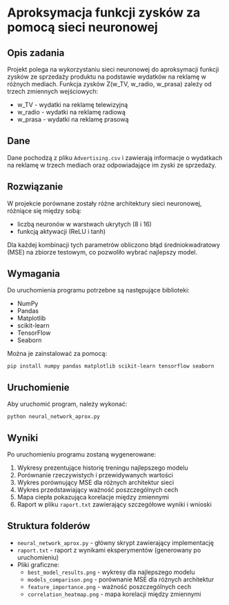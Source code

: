 # Aproksymacja funkcji zysków za pomocą sieci neuronowej

## Opis zadania

Projekt polega na wykorzystaniu sieci neuronowej do aproksymacji funkcji zysków ze sprzedaży produktu na podstawie wydatków na reklamę w różnych mediach. Funkcja zysków Z(w_TV, w_radio, w_prasa) zależy od trzech zmiennych wejściowych:
- w_TV - wydatki na reklamę telewizyjną
- w_radio - wydatki na reklamę radiową
- w_prasa - wydatki na reklamę prasową

## Dane

Dane pochodzą z pliku `Advertising.csv` i zawierają informacje o wydatkach na reklamę w trzech mediach oraz odpowiadające im zyski ze sprzedaży.

## Rozwiązanie

W projekcie porównane zostały różne architektury sieci neuronowej, różniące się między sobą:
- liczbą neuronów w warstwach ukrytych (8 i 16)
- funkcją aktywacji (ReLU i tanh)

Dla każdej kombinacji tych parametrów obliczono błąd średniokwadratowy (MSE) na zbiorze testowym, co pozwoliło wybrać najlepszy model.

## Wymagania

Do uruchomienia programu potrzebne są następujące biblioteki:
- NumPy
- Pandas
- Matplotlib
- scikit-learn
- TensorFlow
- Seaborn

Można je zainstalować za pomocą:

```
pip install numpy pandas matplotlib scikit-learn tensorflow seaborn
```

## Uruchomienie

Aby uruchomić program, należy wykonać:

```
python neural_network_aprox.py
```

## Wyniki

Po uruchomieniu programu zostaną wygenerowane:
1. Wykresy prezentujące historię treningu najlepszego modelu
2. Porównanie rzeczywistych i przewidywanych wartości
3. Wykres porównujący MSE dla różnych architektur sieci
4. Wykres przedstawiający ważność poszczególnych cech
5. Mapa ciepła pokazująca korelacje między zmiennymi
6. Raport w pliku `raport.txt` zawierający szczegółowe wyniki i wnioski

## Struktura folderów

- `neural_network_aprox.py` - główny skrypt zawierający implementację
- `raport.txt` - raport z wynikami eksperymentów (generowany po uruchomieniu)
- Pliki graficzne:
  - `best_model_results.png` - wykresy dla najlepszego modelu
  - `models_comparison.png` - porównanie MSE dla różnych architektur
  - `feature_importance.png` - ważność poszczególnych cech
  - `correlation_heatmap.png` - mapa korelacji między zmiennymi 